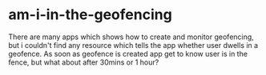 # am-i-in-the-geofencing
There are many apps which shows how to create and monitor geofencing, but i couldn't find any resource which tells the app whether user dwells in a geofence. As soon as geofence is created app get to know user is in the fence, but what about after 30mins or 1 hour? 
